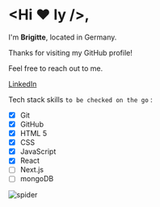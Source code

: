 # <Hi ♥ ly />,

I'm **Brigitte**, located in Germany. <br>

Thanks for visiting my GitHub profile! <br>

Feel free to reach out to me. <br>

[LinkedIn](https://fi.linkedin.com/in/brigitte-lanz-2ba30751?trk=people-guest_people_search-card)

Tech stack skills `to be checked on the go` :<br>
- [x] Git
- [x] GitHub
- [x] HTML 5
- [x] CSS
- [x] JavaScript
- [x] React
- [ ] Next.js
- [ ] mongoDB

![spider](https://encrypted-tbn0.gstatic.com/images?q=tbn:ANd9GcTzkIkpBH-KZcKpetd_CWFHxUUKknr7O9SdpA&s)
